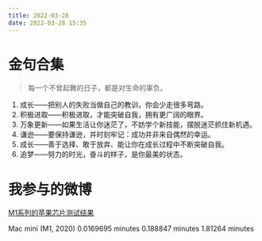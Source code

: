 ```yaml
---
title: 2022-03-28
date: 2022-03-28 15:35
---
```


# 金句合集
> 每一个不曾起舞的日子，都是对生命的辜负。
1. 成长——把别人的失败当做自己的教训，你会少走很多弯路。
2. 积极进取——积极进取，才能突破自我，拥有更广阔的眼界。
3. 万象更新——如果生活让你迷茫了，不妨学个新技能，摆脱迷茫抓住新机遇。
4. 谦逊——要保持谦逊，并时刻牢记：成功并非来自偶然的幸运。
5. 成长——善于选择、敢于放弃、能让你在成长过程中不断突破自我。
6. 追梦——努力的时光，奋斗的样子，是你最美的状态。

# 我参与的微博
[M1系列的苹果芯片测试结果](https://weibo.com/5819320755/LlO4Cq4Jc)

Mac mini (M1, 2020) 
0.0169695 minutes 
0.188847 minutes 
1.81264 minutes
